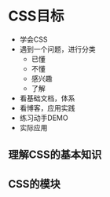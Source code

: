 # CSS目标

- 学会CSS
- 遇到一个问题，进行分类
  - 已懂
  - 不懂
  - 感兴趣
  - 了解
- 看基础文档，体系
- 看博客，应用实践
- 练习动手DEMO
- 实际应用

## 理解CSS的基本知识

## CSS的模块
